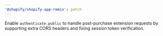 ```yaml
---
'@shopify/shopify-app-remix': patch
---
```


Enable `authenticate.public` to handle post-purchase extension requests by supporting extra CORS headers and fixing session token verification.
